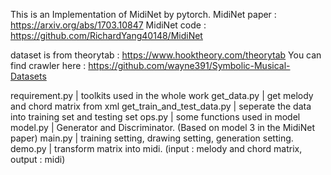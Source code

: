 
This is an Implementation of MidiNet by pytorch.
MidiNet paper : https://arxiv.org/abs/1703.10847 
MidiNet code  : https://github.com/RichardYang40148/MidiNet 

dataset is from theorytab : https://www.hooktheory.com/theorytab 
You can find crawler here : https://github.com/wayne391/Symbolic-Musical-Datasets 


requirement.py                  |  toolkits used in the whole work
get_data.py                     |  get melody and chord matrix from xml
get_train_and_test_data.py      |  seperate the data into training set and testing set
ops.py                          |  some functions used in model
model.py                        |  Generator and Discriminator.   (Based on model 3 in the MidiNet paper)
main.py                         |  training setting, drawing setting, generation setting.
demo.py                         |  transform matrix into midi. (input : melody and chord matrix, output : midi)




